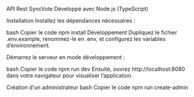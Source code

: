 API Rest SyncVote
Développé avec Node.js (TypeScript)

Installation
Installez les dépendances nécessaires :

bash
Copier le code
npm install
Développement
Dupliquez le fichier .env.example, renommez-le en .env, et configurez les variables d’environnement.

Démarrez le serveur en mode développement :

bash
Copier le code
npm run dev
Ensuite, ouvrez http://localhost:8080 dans votre navigateur pour visualiser l’application.

Création d'un administrateur
bash
Copier le code
npm run create-admin






